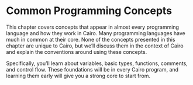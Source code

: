 # Common Programming Concepts

This chapter covers concepts that appear in almost every programming language and how they work in Cairo. Many programming languages have much in common at their core. None of the concepts presented in this chapter are unique to Cairo, but we’ll discuss them in the context of Cairo and explain the conventions around using these concepts.

Specifically, you’ll learn about variables, basic types, functions, comments, and control flow. These foundations will be in every Cairo program, and learning them early will give you a strong core to start from.
